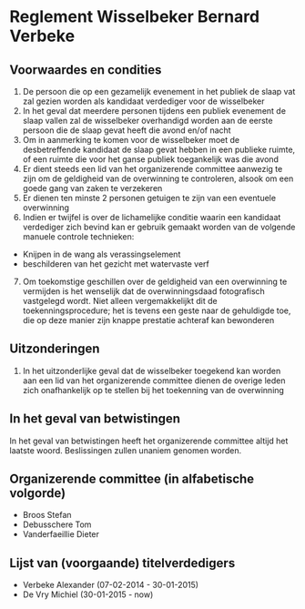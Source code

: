# Reglement Wisselbeker Bernard Verbeke

## Voorwaardes en condities
1. De persoon die op een gezamelijk evenement in het publiek de slaap vat zal gezien worden als kandidaat verdediger voor de wisselbeker
2. In het geval dat meerdere personen tijdens een publiek evenement de slaap vallen zal de wisselbeker overhandigd worden aan de eerste persoon die de slaap gevat heeft die avond en/of nacht
3. Om in aanmerking te komen voor de wisselbeker moet de desbetreffende kandidaat de slaap gevat hebben in een publieke ruimte, of een ruimte die voor het ganse publiek toegankelijk was die avond
4. Er dient steeds een lid van het organizerende committee aanwezig te zijn om de geldigheid van de overwinning te controleren, alsook om een goede gang van zaken te verzekeren
5. Er dienen ten minste 2 personen getuigen te zijn van een eventuele overwinning 
6. Indien er twijfel is over de lichamelijke conditie waarin een kandidaat verdediger zich bevind kan er gebruik gemaakt worden van de volgende manuele controle technieken:
  - Knijpen in de wang als verassingselement
  - beschilderen van het gezicht met watervaste verf
7. Om toekomstige geschillen over de geldigheid van een overwinning te vermijden is het wenselijk dat de overwinningsdaad fotografisch vastgelegd wordt. Niet alleen vergemakkelijkt dit de toekenningsprocedure; het is tevens een geste naar de gehuldigde toe, die op deze manier zijn knappe prestatie achteraf kan bewonderen

## Uitzonderingen
1. In het uitzonderlijke geval dat de wisselbeker toegekend kan worden aan een lid van het organizerende committee dienen de overige leden zich onafhankelijk op te stellen bij het toekenning van de overwinning

## In het geval van betwistingen

In het geval van betwistingen heeft het organizerende committee altijd het laatste woord. Beslissingen zullen unaniem genomen worden.

## Organizerende committee (in alfabetische volgorde)
- Broos Stefan
- Debusschere Tom
- Vanderfaeillie Dieter

## Lijst van (voorgaande) titelverdedigers
- Verbeke Alexander (07-02-2014 - 30-01-2015)
- De Vry Michiel (30-01-2015 - now)
